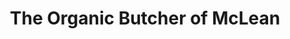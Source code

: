 ---
title: "The Organic Butcher of McLean"
url: /mclean/the-organic-butcher-of-mclean/
shop: butcher
---